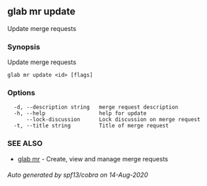 ## glab mr update

Update merge requests

### Synopsis

Update merge requests

```
glab mr update <id> [flags]
```

### Options

```
  -d, --description string   merge request description
  -h, --help                 help for update
      --lock-discussion      Lock discussion on merge request
  -t, --title string         Title of merge request
```

### SEE ALSO

* [glab mr](glab_mr.md)	 - Create, view and manage merge requests

###### Auto generated by spf13/cobra on 14-Aug-2020
